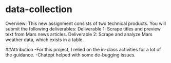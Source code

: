 # data-collection
Overview:
This new assignment consists of two technical products. You will submit the following deliverables:
      Deliverable 1: Scrape titles and preview text from Mars news articles.
      Deliverable 2: Scrape and analyze Mars weather data, which exists in a table.

##Attribution
  -For this project, I relied on the in-class activities for a lot of the guidance. 
  -Chatppt helped with some de-bugging issues. 
